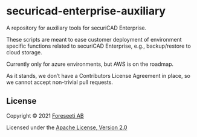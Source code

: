 # securicad-enterprise-auxiliary

A repository for auxiliary tools  for securiCAD Enterprise.

These scripts are meant to ease customer deployment of environment specific functions related to securiCAD Enterprise, e.g., backup/restore to cloud storage. 

Currently only for azure environments, but AWS is on the roadmap. 

As it stands, we don’t have a Contributors License Agreement in place, so we cannot accept non-trivial pull requests. 

## License

Copyright © 2021 [Foreseeti AB](https://foreseeti.com)

Licensed under the [Apache License, Version 2.0](https://www.apache.org/licenses/LICENSE-2.0)
